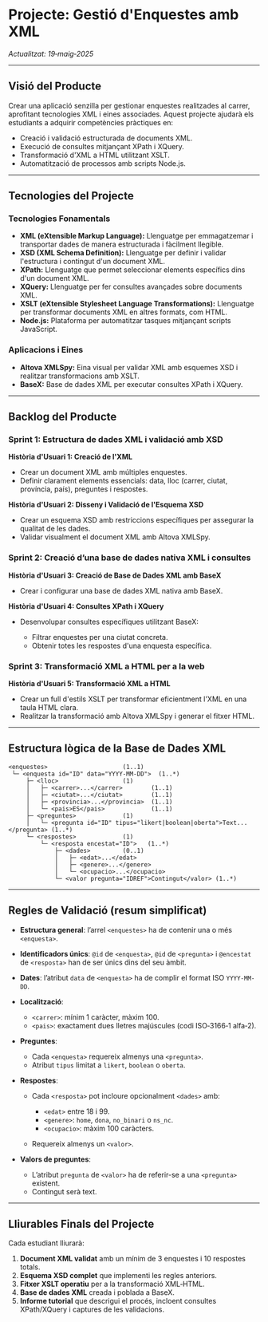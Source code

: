 # Projecte: Gestió d'Enquestes amb XML

*Actualitzat: 19‑maig‑2025*

---

## Visió del Producte

Crear una aplicació senzilla per gestionar enquestes realitzades al carrer, aprofitant tecnologies XML i eines associades. Aquest projecte ajudarà els estudiants a adquirir competències pràctiques en:

* Creació i validació estructurada de documents XML.
* Execució de consultes mitjançant XPath i XQuery.
* Transformació d'XML a HTML utilitzant XSLT.
* Automatització de processos amb scripts Node.js.

---

## Tecnologies del Projecte

### Tecnologies Fonamentals

* **XML (eXtensible Markup Language):** Llenguatge per emmagatzemar i transportar dades de manera estructurada i fàcilment llegible.
* **XSD (XML Schema Definition):** Llenguatge per definir i validar l'estructura i contingut d'un document XML.
* **XPath:** Llenguatge que permet seleccionar elements específics dins d'un document XML.
* **XQuery:** Llenguatge per fer consultes avançades sobre documents XML.
* **XSLT (eXtensible Stylesheet Language Transformations):** Llenguatge per transformar documents XML en altres formats, com HTML.
* **Node.js:** Plataforma per automatitzar tasques mitjançant scripts JavaScript.

### Aplicacions i Eines

* **Altova XMLSpy:** Eina visual per validar XML amb esquemes XSD i realitzar transformacions amb XSLT.
* **BaseX:** Base de dades XML per executar consultes XPath i XQuery.

---

## Backlog del Producte

### Sprint 1: Estructura de dades XML i validació amb XSD

**Història d'Usuari 1: Creació de l'XML**

* Crear un document XML amb múltiples enquestes.
* Definir clarament elements essencials: data, lloc (carrer, ciutat, província, país), preguntes i respostes.

**Història d'Usuari 2: Disseny i Validació de l'Esquema XSD**

* Crear un esquema XSD amb restriccions específiques per assegurar la qualitat de les dades.
* Validar visualment el document XML amb Altova XMLSpy.

### Sprint 2: Creació d’una base de dades nativa XML i consultes

**Història d'Usuari 3: Creació de Base de Dades XML amb BaseX**

* Crear i configurar una base de dades XML nativa amb BaseX.

**Història d'Usuari 4: Consultes XPath i XQuery**

* Desenvolupar consultes específiques utilitzant BaseX:

  * Filtrar enquestes per una ciutat concreta.
  * Obtenir totes les respostes d'una enquesta específica.

### Sprint 3: Transformació XML a HTML per a la web

**Història d'Usuari 5: Transformació XML a HTML**

* Crear un full d'estils XSLT per transformar eficientment l'XML en una taula HTML clara.
* Realitzar la transformació amb Altova XMLSpy i generar el fitxer HTML.

---

## Estructura lògica de la Base de Dades XML

```
<enquestes>                     (1..1)
 └─ <enquesta id="ID" data="YYYY-MM-DD">  (1..*)
     ├─ <lloc>                  (1)
     │   ├─ <carrer>...</carrer>        (1..1)
     │   ├─ <ciutat>...</ciutat>        (1..1)
     │   ├─ <provincia>...</provincia>  (1..1)
     │   └─ <pais>ES</pais>             (1..1)
     ├─ <preguntes>             (1)
     │   └─ <pregunta id="ID" tipus="likert|boolean|oberta">Text...</pregunta> (1..*)
     └─ <respostes>             (1)
         └─ <resposta encestat="ID">   (1..*)
             ├─ <dades>         (0..1)
             │   ├─ <edat>...</edat>
             │   ├─ <genere>...</genere>
             │   └─ <ocupacio>...</ocupacio>
             └─ <valor pregunta="IDREF">Contingut</valor> (1..*)
```

---

## Regles de Validació (resum simplificat)

* **Estructura general**: l’arrel `<enquestes>` ha de contenir una o més `<enquesta>`.
* **Identificadors únics**: `@id` de `<enquesta>`, `@id` de `<pregunta>` i `@encestat` de `<resposta>` han de ser únics dins del seu àmbit.
* **Dates**: l’atribut `data` de `<enquesta>` ha de complir el format ISO `YYYY-MM-DD`.
* **Localització**:

  * `<carrer>`: mínim 1 caràcter, màxim 100.
  * `<pais>`: exactament dues lletres majúscules (codi ISO‑3166‑1 alfa‑2).
* **Preguntes**:

  * Cada `<enquesta>` requereix almenys una `<pregunta>`.
  * Atribut `tipus` limitat a `likert`, `boolean` o `oberta`.
* **Respostes**:

  * Cada `<resposta>` pot incloure opcionalment `<dades>` amb:

    * `<edat>` entre 18 i 99.
    * `<genere>`: `home`, `dona`, `no_binari` o `ns_nc`.
    * `<ocupacio>`: màxim 100 caràcters.
  * Requereix almenys un `<valor>`.
* **Valors de preguntes**:

  * L’atribut `pregunta` de `<valor>` ha de referir-se a una `<pregunta>` existent.
  * Contingut serà text.

---

## Lliurables Finals del Projecte

Cada estudiant lliurarà:

1. **Document XML validat** amb un mínim de 3 enquestes i 10 respostes totals.
2. **Esquema XSD complet** que implementi les regles anteriors.
3. **Fitxer XSLT operatiu** per a la transformació XML‑HTML.
4. **Base de dades XML** creada i poblada a BaseX.
5. **Informe tutorial** que descrigui el procés, incloent consultes XPath/XQuery i captures de les validacions.

